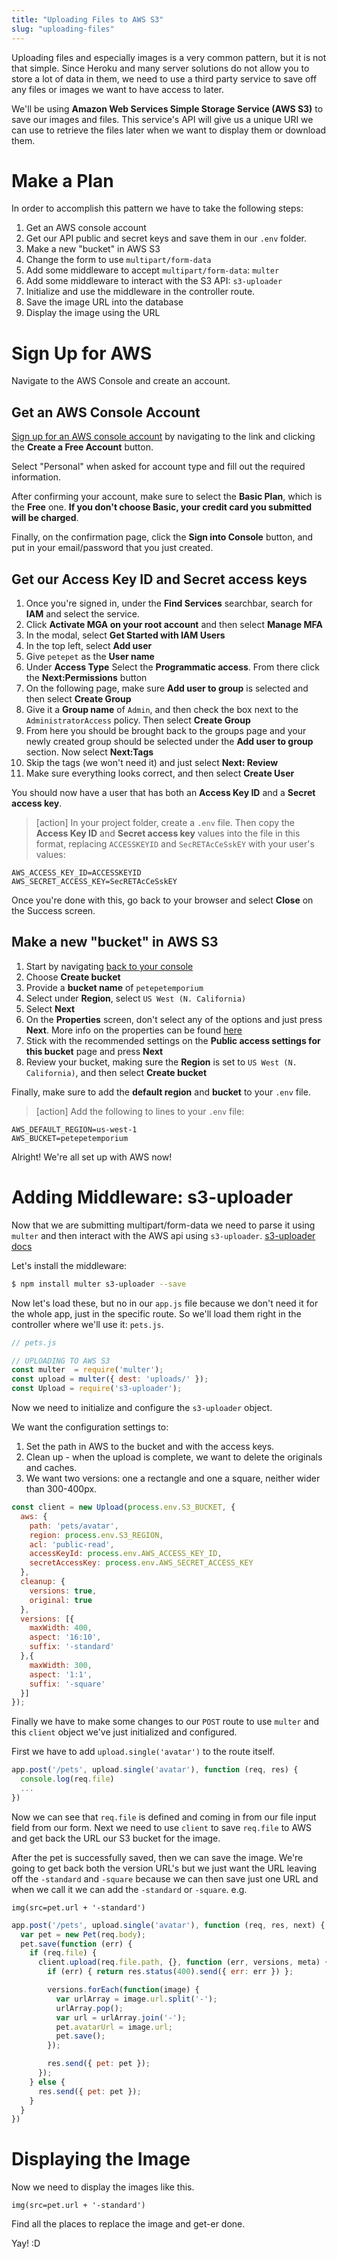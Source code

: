 ```yaml
---
title: "Uploading Files to AWS S3"
slug: "uploading-files"
---
```


Uploading files and especially images is a very common pattern, but it is not that simple. Since Heroku and many server solutions do not allow you to store a lot of data in them, we need to use a third party service to save off any files or images we want to have access to later.

We'll be using **Amazon Web Services Simple Storage Service (AWS S3)** to save our images and files. This service's API will give us a unique URI we can use to retrieve the files later when we want to display them or download them.

# Make a Plan

In order to accomplish this pattern we have to take the following steps:

1. Get an AWS console account
1. Get our API public and secret keys and save them in our `.env` folder.
1. Make a new "bucket" in AWS S3
1. Change the form to use `multipart/form-data`
1. Add some middleware to accept `multipart/form-data`: `multer`
1. Add some middleware to interact with the S3 API: `s3-uploader`
1. Initialize and use the middleware in the controller route.
1. Save the image URL into the database
1. Display the image using the URL

# Sign Up for AWS

Navigate to the AWS Console and create an account.
## Get an AWS Console Account
[Sign up for an AWS console account](https://aws.amazon.com/console/) by navigating to the link and clicking the **Create a Free Account** button.

Select "Personal" when asked for account type and fill out the required information.

After confirming your account, make sure to select the **Basic Plan**, which is the **Free** one. **If you don't choose Basic, your credit card you submitted will be charged**.

Finally, on the confirmation page, click the **Sign into Console** button, and put in your email/password that you just created.

## Get our Access Key ID and Secret access keys

1. Once you're signed in, under the **Find Services** searchbar, search for **IAM** and select the service.
1. Click **Activate MGA on your root account** and then select **Manage MFA**
1. In the modal, select **Get Started with IAM Users**
1. In the top left, select **Add user**
1. Give `petepet` as the **User name**
1. Under **Access Type** Select the **Programmatic access**. From there click the **Next:Permissions** button
1. On the following page, make sure **Add user to group** is selected and then select **Create Group**
1. Give it a **Group name** of `Admin`, and then check the box next to the `AdministratorAccess` policy. Then select **Create Group**
1. From here you should be brought back to the groups page and your newly created group should be selected under the **Add user to group** section. Now select **Next:Tags**
1. Skip the tags (we won't need it) and just select **Next: Review**
1. Make sure everything looks correct, and then select **Create User**

You should now have a user that has both an **Access Key ID** and a **Secret access key**.

>[action]
> In your project folder, create a `.env` file. Then copy the **Access Key ID** and **Secret access key** values into the file in this format, replacing `ACCESSKEYID` and `SecRETAcCeSskEY` with your user's values:
>
```
AWS_ACCESS_KEY_ID=ACCESSKEYID
AWS_SECRET_ACCESS_KEY=SecRETAcCeSskEY
```

Once you're done with this, go back to your browser and select **Close** on the Success screen.

## Make a new "bucket" in AWS S3

1. Start by navigating [back to your console](https://console.aws.amazon.com/s3/)
1. Choose **Create bucket**
1. Provide a **bucket name** of `petepetemporium`
1. Select under **Region**, select `US West (N. California)`
1. Select **Next**
1. On the **Properties** screen, don't select any of the options and just press **Next**. More info on the properties can be found [here](https://docs.aws.amazon.com/AmazonS3/latest/user-guide/create-bucket.html)
1. Stick with the recommended settings on the **Public access settings for this bucket** page and press **Next**
1. Review your bucket, making sure the **Region** is set to `US West (N. California)`, and then select **Create bucket**

Finally, make sure to add the **default region** and **bucket** to your `.env` file.

>[action]
> Add the following to lines to your `.env` file:
>
```
AWS_DEFAULT_REGION=us-west-1
AWS_BUCKET=petepetemporium
```

Alright! We're all set up with AWS now!

# Adding Middleware: s3-uploader

Now that we are submitting multipart/form-data we need to parse it using `multer` and then interact with the AWS api using `s3-uploader`. [s3-uploader docs](https://www.npmjs.com/package/s3-uploader)

Let's install the middleware:

```bash
$ npm install multer s3-uploader --save
```

Now let's load these, but no in our `app.js` file because we don't need it for the whole app, just in the specific route. So we'll load them right in the controller where we'll use it: `pets.js`.

```js
// pets.js

// UPLOADING TO AWS S3
const multer  = require('multer');
const upload = multer({ dest: 'uploads/' });
const Upload = require('s3-uploader');

```

Now we need to initialize and configure the `s3-uploader` object.

We want the configuration settings to:
1. Set the path in AWS to the bucket and with the access keys.
1. Clean up - when the upload is complete, we want to delete the originals and caches.
1. We want two versions: one a rectangle and one a square, neither wider than 300-400px.

```js
const client = new Upload(process.env.S3_BUCKET, {
  aws: {
    path: 'pets/avatar',
    region: process.env.S3_REGION,
    acl: 'public-read',
    accessKeyId: process.env.AWS_ACCESS_KEY_ID,
    secretAccessKey: process.env.AWS_SECRET_ACCESS_KEY
  },
  cleanup: {
    versions: true,
    original: true
  },
  versions: [{
    maxWidth: 400,
    aspect: '16:10',
    suffix: '-standard'
  },{
    maxWidth: 300,
    aspect: '1:1',
    suffix: '-square'
  }]
});
```

Finally we have to make some changes to our `POST` route to use `multer` and this `client` object we've just initialized and configured.

First we have to add `upload.single('avatar')` to the route itself.

```js
app.post('/pets', upload.single('avatar'), function (req, res) {
  console.log(req.file)
  ...
})
```

Now we can see that `req.file` is defined and coming in from our file input field from our form. Next we need to use `client` to save `req.file` to AWS and get back the URL our S3 bucket for the image.

After the pet is successfully saved, then we can save the image. We're going to get back both the version URL's but we just want the URL leaving off the `-standard` and `-square` because we can then save just one URL and when we call it we can add the `-standard` or `-square`. e.g.

```pug
img(src=pet.url + '-standard')
```

```js
app.post('/pets', upload.single('avatar'), function (req, res, next) {    
  var pet = new Pet(req.body);
  pet.save(function (err) {      
    if (req.file) {
      client.upload(req.file.path, {}, function (err, versions, meta) {
        if (err) { return res.status(400).send({ err: err }) };

        versions.forEach(function(image) {
          var urlArray = image.url.split('-');
          urlArray.pop();
          var url = urlArray.join('-');
          pet.avatarUrl = image.url;
          pet.save();
        });

        res.send({ pet: pet });
      });
    } else {
      res.send({ pet: pet });
    }
  }
})
```

# Displaying the Image

Now we need to display the images like this.

```pug
img(src=pet.url + '-standard')
```

Find all the places to replace the image and get-er done.

Yay! :D
